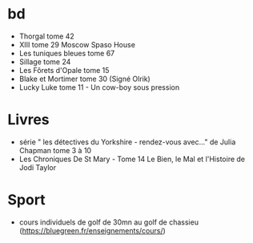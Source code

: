 # bd
- Thorgal tome 42
- XIII tome 29 Moscow Spaso House
- Les tuniques bleues tome 67
- Sillage tome 24
- Les Fôrets d'Opale tome 15
- Blake et Mortimer tome 30 (Signé Olrik)
- Lucky Luke tome 11 - Un cow-boy sous pression
 
# Livres
- série " les détectives du Yorkshire - rendez-vous avec..." de Julia Chapman tome 3 à 10
- Les Chroniques De St Mary - Tome 14 Le Bien, le Mal et l'Histoire de Jodi Taylor

# Sport
- cours individuels de golf de 30mn au golf de chassieu (https://bluegreen.fr/enseignements/cours/)
